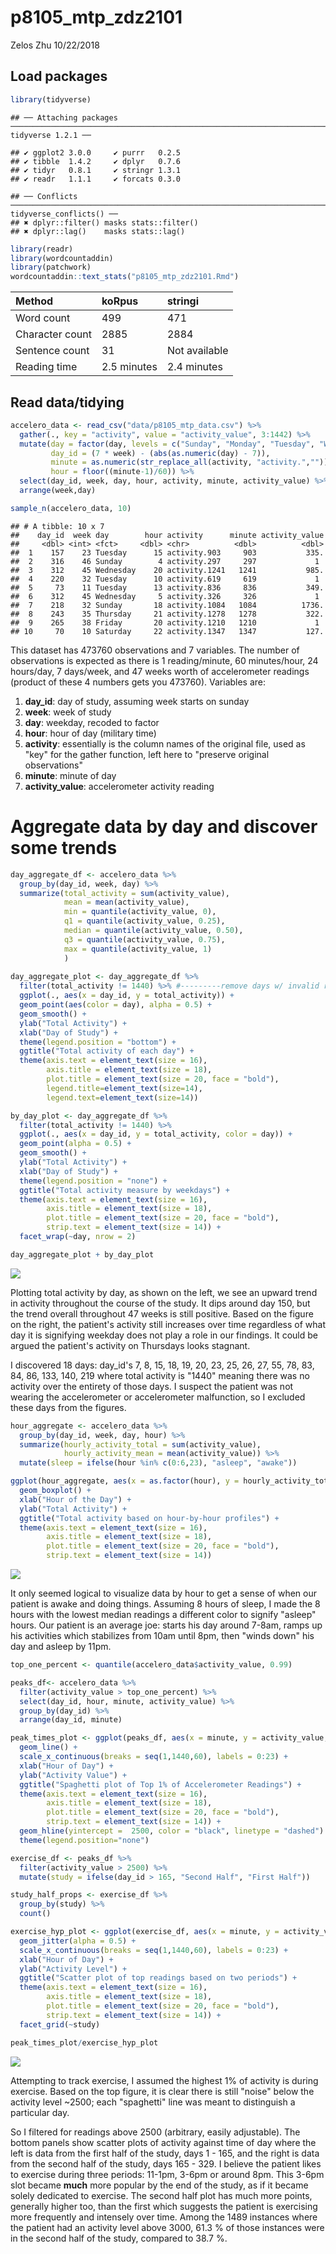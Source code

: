 p8105\_mtp\_zdz2101
================
Zelos Zhu
10/22/2018

Load packages
-------------

``` r
library(tidyverse)
```

    ## ── Attaching packages ─────────────────────────────────────────────────────────────────────────────────────────────────── tidyverse 1.2.1 ──

    ## ✔ ggplot2 3.0.0     ✔ purrr   0.2.5
    ## ✔ tibble  1.4.2     ✔ dplyr   0.7.6
    ## ✔ tidyr   0.8.1     ✔ stringr 1.3.1
    ## ✔ readr   1.1.1     ✔ forcats 0.3.0

    ## ── Conflicts ────────────────────────────────────────────────────────────────────────────────────────────────────── tidyverse_conflicts() ──
    ## ✖ dplyr::filter() masks stats::filter()
    ## ✖ dplyr::lag()    masks stats::lag()

``` r
library(readr)
library(wordcountaddin)
library(patchwork)
wordcountaddin::text_stats("p8105_mtp_zdz2101.Rmd")
```

| Method          | koRpus      | stringi       |
|:----------------|:------------|:--------------|
| Word count      | 499         | 471           |
| Character count | 2885        | 2884          |
| Sentence count  | 31          | Not available |
| Reading time    | 2.5 minutes | 2.4 minutes   |

Read data/tidying
-----------------

``` r
accelero_data <- read_csv("data/p8105_mtp_data.csv") %>%
  gather(., key = "activity", value = "activity_value", 3:1442) %>%
  mutate(day = factor(day, levels = c("Sunday", "Monday", "Tuesday", "Wednesday", "Thursday", "Friday", "Saturday")),
         day_id = (7 * week) - (abs(as.numeric(day) - 7)),
         minute = as.numeric(str_replace_all(activity, "activity.","")),
         hour = floor((minute-1)/60)) %>%
  select(day_id, week, day, hour, activity, minute, activity_value) %>%
  arrange(week,day)

sample_n(accelero_data, 10)
```

    ## # A tibble: 10 x 7
    ##    day_id  week day        hour activity      minute activity_value
    ##     <dbl> <int> <fct>     <dbl> <chr>          <dbl>          <dbl>
    ##  1    157    23 Tuesday      15 activity.903     903           335.
    ##  2    316    46 Sunday        4 activity.297     297             1 
    ##  3    312    45 Wednesday    20 activity.1241   1241           985.
    ##  4    220    32 Tuesday      10 activity.619     619             1 
    ##  5     73    11 Tuesday      13 activity.836     836           349.
    ##  6    312    45 Wednesday     5 activity.326     326             1 
    ##  7    218    32 Sunday       18 activity.1084   1084          1736.
    ##  8    243    35 Thursday     21 activity.1278   1278           322.
    ##  9    265    38 Friday       20 activity.1210   1210             1 
    ## 10     70    10 Saturday     22 activity.1347   1347           127.

This dataset has 473760 observations and 7 variables. The number of observations is expected as there is 1 reading/minute, 60 minutes/hour, 24 hours/day, 7 days/week, and 47 weeks worth of accelerometer readings (product of these 4 numbers gets you 473760). Variables are:

1.  **day\_id**: day of study, assuming week starts on sunday
2.  **week**: week of study
3.  **day**: weekday, recoded to factor
4.  **hour**: hour of day (military time)
5.  **activity**: essentially is the column names of the original file, used as "key" for the gather function, left here to "preserve original observations"
6.  **minute**: minute of day
7.  **activity\_value**: accelerometer activity reading

Aggregate data by day and discover some trends
==============================================

``` r
day_aggregate_df <- accelero_data %>%
  group_by(day_id, week, day) %>%
  summarize(total_activity = sum(activity_value),
            mean = mean(activity_value),
            min = quantile(activity_value, 0),
            q1 = quantile(activity_value, 0.25),
            median = quantile(activity_value, 0.50),
            q3 = quantile(activity_value, 0.75),
            max = quantile(activity_value, 1)
            )
  
day_aggregate_plot <- day_aggregate_df %>%
  filter(total_activity != 1440) %>% #---------remove days w/ invalid readings
  ggplot(., aes(x = day_id, y = total_activity)) + 
  geom_point(aes(color = day), alpha = 0.5) + 
  geom_smooth() +
  ylab("Total Activity") +
  xlab("Day of Study") + 
  theme(legend.position = "bottom") +
  ggtitle("Total activity of each day") + 
  theme(axis.text = element_text(size = 16),
        axis.title = element_text(size = 18),
        plot.title = element_text(size = 20, face = "bold"),
        legend.title=element_text(size=14), 
        legend.text=element_text(size=14))

by_day_plot <- day_aggregate_df %>%
  filter(total_activity != 1440) %>%
  ggplot(., aes(x = day_id, y = total_activity, color = day)) + 
  geom_point(alpha = 0.5) + 
  geom_smooth() + 
  ylab("Total Activity") +
  xlab("Day of Study") + 
  theme(legend.position = "none") +
  ggtitle("Total activity measure by weekdays") +
  theme(axis.text = element_text(size = 16),
        axis.title = element_text(size = 18),
        plot.title = element_text(size = 20, face = "bold"),
        strip.text = element_text(size = 14)) +
  facet_wrap(~day, nrow = 2)

day_aggregate_plot + by_day_plot
```

![](p8105_mtp_zdz2101_files/figure-markdown_github/Day%20Aggregate-1.png)

Plotting total activity by day, as shown on the left, we see an upward trend in activity throughout the course of the study. It dips around day 150, but the trend overall throughout 47 weeks is still positive. Based on the figure on the right, the patient's activity still increases over time regardless of what day it is signifying weekday does not play a role in our findings. It could be argued the patient's activity on Thursdays looks stagnant.

I discovered 18 days: day\_id's 7, 8, 15, 18, 19, 20, 23, 25, 26, 27, 55, 78, 83, 84, 86, 133, 140, 219 where total activity is "1440" meaning there was no activity over the entirety of those days. I suspect the patient was not wearing the accelerometer or accelerometer malfunction, so I excluded these days from the figures.

``` r
hour_aggregate <- accelero_data %>%
  group_by(day_id, week, day, hour) %>%
  summarize(hourly_activity_total = sum(activity_value),
            hourly_activity_mean = mean(activity_value)) %>%
  mutate(sleep = ifelse(hour %in% c(0:6,23), "asleep", "awake"))

ggplot(hour_aggregate, aes(x = as.factor(hour), y = hourly_activity_total, color = sleep)) +
  geom_boxplot() + 
  xlab("Hour of the Day") + 
  ylab("Total Activity") +
  ggtitle("Total activity based on hour-by-hour profiles") +
  theme(axis.text = element_text(size = 16),
        axis.title = element_text(size = 18),
        plot.title = element_text(size = 20, face = "bold"),
        strip.text = element_text(size = 14))
```

![](p8105_mtp_zdz2101_files/figure-markdown_github/Aggregate%20by%20hour/%22activity%20profiles%22-1.png)

It only seemed logical to visualize data by hour to get a sense of when our patient is awake and doing things. Assuming 8 hours of sleep, I made the 8 hours with the lowest median readings a different color to signify "asleep" hours. Our patient is an average joe: starts his day around 7-8am, ramps up his activities which stabilizes from 10am until 8pm, then "winds down" his day and asleep by 11pm.

``` r
top_one_percent <- quantile(accelero_data$activity_value, 0.99)

peaks_df<- accelero_data %>%
  filter(activity_value > top_one_percent) %>%
  select(day_id, hour, minute, activity_value) %>%
  group_by(day_id) %>%
  arrange(day_id, minute)

peak_times_plot <- ggplot(peaks_df, aes(x = minute, y = activity_value, color = as.factor(day_id))) +
  geom_line() + 
  scale_x_continuous(breaks = seq(1,1440,60), labels = 0:23) + 
  xlab("Hour of Day") +
  ylab("Activity Value") +
  ggtitle("Spaghetti plot of Top 1% of Accelerometer Readings") +
  theme(axis.text = element_text(size = 16),
        axis.title = element_text(size = 18),
        plot.title = element_text(size = 20, face = "bold"),
        strip.text = element_text(size = 14)) +
  geom_hline(yintercept =  2500, color = "black", linetype = "dashed") +
  theme(legend.position="none")

exercise_df <- peaks_df %>%
  filter(activity_value > 2500) %>%
  mutate(study = ifelse(day_id > 165, "Second Half", "First Half"))

study_half_props <- exercise_df %>%
  group_by(study) %>%
  count()

exercise_hyp_plot <- ggplot(exercise_df, aes(x = minute, y = activity_value, color = study)) + 
  geom_jitter(alpha = 0.5) + 
  scale_x_continuous(breaks = seq(1,1440,60), labels = 0:23) + 
  xlab("Hour of Day") +
  ylab("Activity Level") + 
  ggtitle("Scatter plot of top readings based on two periods") +
  theme(axis.text = element_text(size = 16),
        axis.title = element_text(size = 18),
        plot.title = element_text(size = 20, face = "bold"),
        strip.text = element_text(size = 14)) +
  facet_grid(~study)

peak_times_plot/exercise_hyp_plot
```

![](p8105_mtp_zdz2101_files/figure-markdown_github/Finding%20peak%20times-1.png)

Attempting to track exercise, I assumed the highest 1% of activity is during exercise. Based on the top figure, it is clear there is still "noise" below the activity level ~2500; each "spaghetti" line was meant to distinguish a particular day.

So I filtered for readings above 2500 (arbitrary, easily adjustable). The bottom panels show scatter plots of activity against time of day where the left is data from the first half of the study, days 1 - 165, and the right is data from the second half of the study, days 165 - 329. I believe the patient likes to exercise during three periods: 11-1pm, 3-6pm or around 8pm. This 3-6pm slot became **much** more popular by the end of the study, as if it became solely dedicated to exercise. The second half plot has much more points, generally higher too, than the first which suggests the patient is exercising more frequently and intensely over time. Among the 1489 instances where the patient had an activity level above 3000, 61.3 % of those instances were in the second half of the study, compared to 38.7 %.
